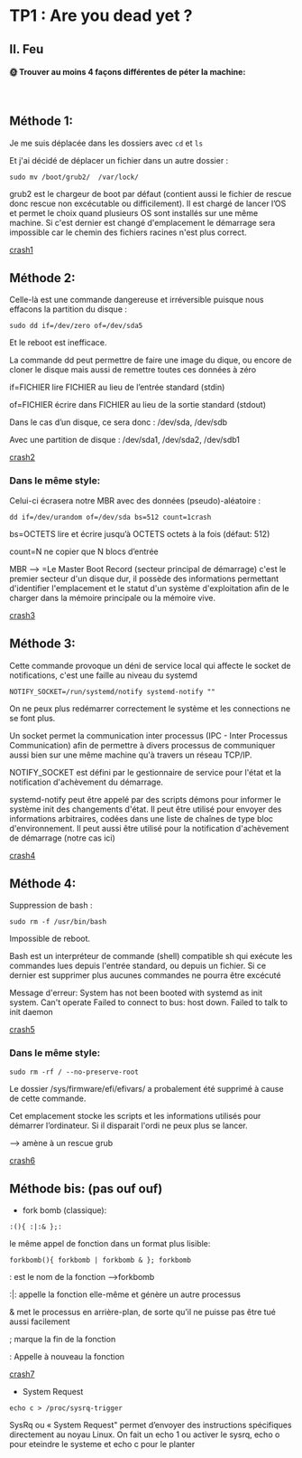 # TP1 : Are you dead yet ?

## II. Feu

#### __🌞 Trouver au moins 4 façons différentes de péter la machine:__
<br>

## __Méthode 1:__
Je me suis déplacée dans les dossiers avec ``cd`` et ``ls``

Et j'ai décidé de déplacer un fichier dans un autre dossier :

```sudo mv /boot/grub2/  /var/lock/```

grub2 est le chargeur de boot par défaut (contient aussi le fichier de rescue donc rescue non excécutable ou difficilement). Il est chargé de lancer l’OS et permet le choix quand plusieurs OS sont installés sur une même machine.
Si c'est dernier est changé d'emplacement le démarrage sera impossible car le chemin des fichiers racines n'est plus correct.

[crash1](./crash%201.png)

## __Méthode 2:__
Celle-là est une commande dangereuse et irréversible puisque nous effacons la partition du disque : 

```sudo dd if=/dev/zero of=/dev/sda5```

Et le reboot est inefficace.

La commande dd peut permettre de faire une image du dique, ou encore de cloner le disque mais aussi de remettre toutes ces données à zéro

if=FICHIER lire FICHIER au lieu de l’entrée standard (stdin)

of=FICHIER écrire dans FICHIER au lieu de la sortie standard (stdout)

Dans le cas d’un disque, ce sera donc : /dev/sda, /dev/sdb

Avec une partition de disque : /dev/sda1, /dev/sda2, /dev/sdb1

[crash2](./crash%202.png)

### __Dans le même style:__

Celui-ci écrasera notre MBR avec des données (pseudo)-aléatoire :

```dd if=/dev/urandom of=/dev/sda bs=512 count=1crash ```

bs=OCTETS lire et écrire jusqu’à OCTETS octets à la fois (défaut: 512)

count=N ne copier que N blocs d’entrée

MBR --> =Le Master Boot Record (secteur principal de démarrage) c'est le premier secteur d'un disque dur, il possède des informations permettant d'identifier l'emplacement et le statut d'un système d'exploitation afin de le charger dans la mémoire principale ou la mémoire vive.

[crash3](./crash%203.png)

## __Méthode 3:__

Cette commande provoque un déni de service local qui affecte le socket de notifications, c'est une faille au niveau du systemd

```NOTIFY_SOCKET=/run/systemd/notify systemd-notify ""```

On ne peux plus redémarrer correctement le système et les connections ne se font plus.

Un socket permet la communication inter processus (IPC - Inter Processus Communication) afin de permettre à divers processus de communiquer aussi bien sur une même machine qu'à travers un réseau TCP/IP.

NOTIFY_SOCKET est défini par le gestionnaire de service pour l'état et la notification d'achèvement du démarrage. 

systemd-notify peut être appelé par des scripts démons pour informer le système init des changements d'état. Il peut être utilisé pour envoyer des informations arbitraires, codées dans une liste de chaînes de type bloc d'environnement. Il peut aussi être utilisé pour la notification d'achèvement de démarrage (notre cas ici)

[crash4](./crash%204.png)

## __Méthode 4:__

Suppression de bash :

```sudo rm -f /usr/bin/bash``` 

Impossible de reboot. 

Bash est un interpréteur de commande (shell) compatible sh qui exécute les commandes lues depuis l'entrée standard, ou depuis un fichier. Si ce dernier est supprimer plus aucunes commandes ne pourra être excécuté 

Message d'erreur: 
System has not been booted with systemd as init system. Can't operate
Failed to connect to bus: host down.
Failed to talk to init daemon

[crash5](./crash%205.png)

### __Dans le même style:__


```sudo rm -rf / --no-preserve-root```

Le dossier /sys/firmware/efi/efivars/ a probalement été supprimé à cause de cette commande.

Cet emplacement stocke les scripts et les informations utilisés pour démarrer l’ordinateur. Si il disparait l'ordi ne peux plus se lancer.

--> amène à un rescue grub

[crash6](./crash%206.png)


## __Méthode bis:__ (pas ouf ouf)

- fork bomb (classique):

```:(){ :|:& };:```   

le même appel de fonction dans un format plus lisible:

```forkbomb(){ forkbomb | forkbomb & }; forkbomb```

: est le nom de la fonction -->forkbomb

:|: appelle la fonction elle-même et génère un autre processus

& met le processus en arrière-plan, de sorte qu’il ne puisse pas être tué aussi facilement

; marque la fin de la fonction

: Appelle à nouveau la fonction

[crash7](./crash%207.png)

- System Request

```echo c > /proc/sysrq-trigger```

SysRq ou « System Request" permet d’envoyer des instructions spécifiques directement au noyau Linux.
On fait un echo 1 ou activer le sysrq, echo o pour eteindre le systeme et echo c pour le planter







